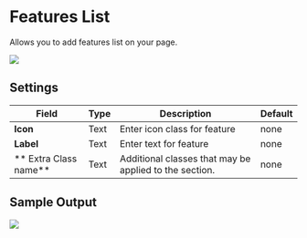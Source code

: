 # Features List

Allows you to add features list on your page.

![](http://transvelo.github.io/docs/pizzaro/images/kc-features-list-setting.png)

## Settings

| Field | Type | Description | Default
| -- | -- | -- | -- |
| **Icon** | Text | Enter icon class for feature | none
| **Label** | Text | Enter text for feature | none
| ** Extra Class name** | Text | Additional classes that may be applied to the section. | none


## Sample Output

![](http://transvelo.github.io/docs/pizzaro/images/kc-features-list-output.png)
